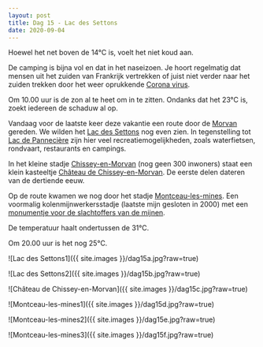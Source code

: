```yaml
---
layout: post
title: Dag 15 - Lac des Settons
date: 2020-09-04
---
```

Hoewel het net boven de 14°C is, voelt het niet koud aan.

De camping is bijna vol en dat in het naseizoen. Je hoort regelmatig dat mensen uit het zuiden van Frankrijk vertrekken of juist niet verder naar het zuiden trekken door het weer oprukkende [Corona virus](https://fr.wikipedia.org/wiki/Canche_(rivi%C3%A8re)).

Om 10.00 uur is de zon al te heet om in te zitten. Ondanks dat het 23°C is, zoekt iedereen de schaduw al op.

Vandaag voor de laatste keer deze vakantie een route door de [Morvan](https://nl.wikipedia.org/wiki/Morvan) gereden. We wilden het [Lac des Settons](https://nl.wikipedia.org/wiki/Lac_des_Settons) nog even zien. In tegenstelling tot [Lac de Pannecière](https://en.wikipedia.org/wiki/Lac_de_Panneci%C3%A8re) zijn hier veel recreatiemogelijkheden, zoals waterfietsen, rondvaart, restaurants en campings.

In het kleine stadje [Chissey-en-Morvan](https://nl.wikipedia.org/wiki/Chissey-en-Morvan) (nog geen 300 inwoners) staat een klein kasteeltje [Château de Chissey-en-Morvan](https://fr.wikipedia.org/wiki/Ch%C3%A2teau_de_Chissey-en-Morvan). De eerste delen dateren van de dertiende eeuw.

Op de route kwamen we nog door het stadje [Montceau-les-mines](https://nl.wikipedia.org/wiki/Montceau-les-Mines).  Een voormalig kolenmijnwerkersstadje (laatste mijn gesloten in 2000) met een [monumentje voor de slachtoffers van de mijnen](http://histoire-geographie.ac-dijon.fr/spip.php?article188).

De temperatuur haalt ondertussen de 31°C.

Om 20.00 uur is het nog 25°C.

![Lac des Settons1]({{ site.images }}/dag15a.jpg?raw=true)  

![Lac des Settons2]({{ site.images }}/dag15b.jpg?raw=true)  

![Château de Chissey-en-Morvan]({{ site.images }}/dag15c.jpg?raw=true)  

![Montceau-les-mines1]({{ site.images }}/dag15d.jpg?raw=true)  

![Montceau-les-mines2]({{ site.images }}/dag15e.jpg?raw=true)  

![Montceau-les-mines3]({{ site.images }}/dag15f.jpg?raw=true)
